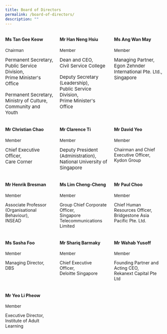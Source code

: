 ```yaml
---
title: Board of Directors
permalink: /board-of-directors/
description: ""
---
```

<style>

.grid-container{
display: grid;
grid-template-columns: 1fr 1fr 1fr;
grid-gap: 20px;

}

.BOD-float-child{

}

.role{
font-size: 13px;

}

.TheTitles{
font-size: 15px;

}

  

</style>

<div class="grid-container">

<div class="BOD-float-child"><h4>Ms Tan Gee Keow</h4>
<p class="role">Chairman</p>
<div class="TheTitles">Permanent Secretary,</div>
<div class="TheTitles">Public Service Division,</div>
<div class="TheTitles">Prime Minister's Office</div>&nbsp;
<div class="TheTitles">Permanent Secretary,</div> 
<div class="TheTitles">Ministry of Culture, Community and Youth</div>
</div>

<div class="BOD-float-child">

<h4>Mr Han Neng Hsiu</h4>
<p class="role">Member</p>
<div class="TheTitles">Dean and CEO,</div>
<div class="TheTitles">Civil Service College</div>&nbsp;
<div class="TheTitles">Deputy Secretary (Leadership),</div>
<div class="TheTitles">Public Service Division,</div>
<div class="TheTitles">Prime Minister's Office</div>
</div>

<div class="BOD-float-child">

<h4>Ms Ang Wan May</h4>
<p class="role">Member</p>
<div class="TheTitles">Managing Partner,</div>
<div class="TheTitles">Egon Zehnder International Pte. Ltd., Singapore</div>
</div>

</div>

<br>

<div class="grid-container">

<div class="BOD-float-child">

<h4>Mr Christian Chao</h4>
<p class="role">Member</p>
<div class="TheTitles">Chief Executive Officer,</div>
<div class="TheTitles">Care Corner</div>
</div>

<div class="BOD-float-child"><h4>Mr Clarence Ti</h4>
<p class="role">Member</p>
<div class="TheTitles">Deputy President (Administration),</div>
<div class="TheTitles">National University of Singapore</div>
</div>
	
<div class="BOD-float-child"><h4>Mr David Yeo</h4>
<p class="role">Member</p>
<div class="TheTitle">Chairman and Chief Executive Officer,</div>
<div class="TheTitle">Kydon Group</div>
</div>

</div>

<br>

<div class="grid-container">

<div class="BOD-float-child"><h4>Mr Henrik Bresman</h4>
<p class="role">Member</p>
<div class="TheTitle">Associate Professor (Organisational Behaviour),</div>
<div class="TheTitle">INSEAD</div>

</div>
<div class="BOD-float-child"><h4>Ms Lim Cheng-Cheng</h4>
<p class="role">Member</p>
<div class="TheTitle">Group Chief Corporate Officer,</div>
<div class="TheTitle">Singapore Telecommunications Limited</div>
</div>

<div class="BOD-float-child"><h4>Mr Paul Choo</h4><p class="role">Member</p>
<div class="TheTitle">Chief Human Resources Officer,</div>
<div class="TheTitle">Bridgestone Asia Pacific Pte. Ltd.</div>
</div>

</div>

<br>

<div class="grid-container">

<div class="BOD-float-child"><h4>Ms Sasha Foo</h4>
<p class="role">Member</p>
<div class="TheTitle">Managing Director,</div>
<div class="TheTitle">DBS</div>
</div>

<div class="BOD-float-child"><h4>Mr Shariq Barmaky</h4>
<p class="role">Member</p>
<div class="TheTitle">Chief Executive Officer, </div>
<div class="TheTitle">Deloitte Singapore</div>
</div>

<div class="BOD-float-child"><h4>Mr Wahab Yusoff</h4>
<p class="role">Member</p>
<div class="TheTitle">Founding Partner and Acting CEO,</div>
<div class="TheTitle">Rekanext Capital Pte Ltd</div>

</div>

</div>

<br>

<div class="grid-container">

<div class="BOD-float-child"><h4>Mr Yeo Li Pheow</h4>
<p class="role">Member</p>
<div class="TheTitle">Executive Director,</div>
<div class="TheTitle">Institute of Adult Learning</div>


</div>

<div class="BOD-float-child"></div>

</div>